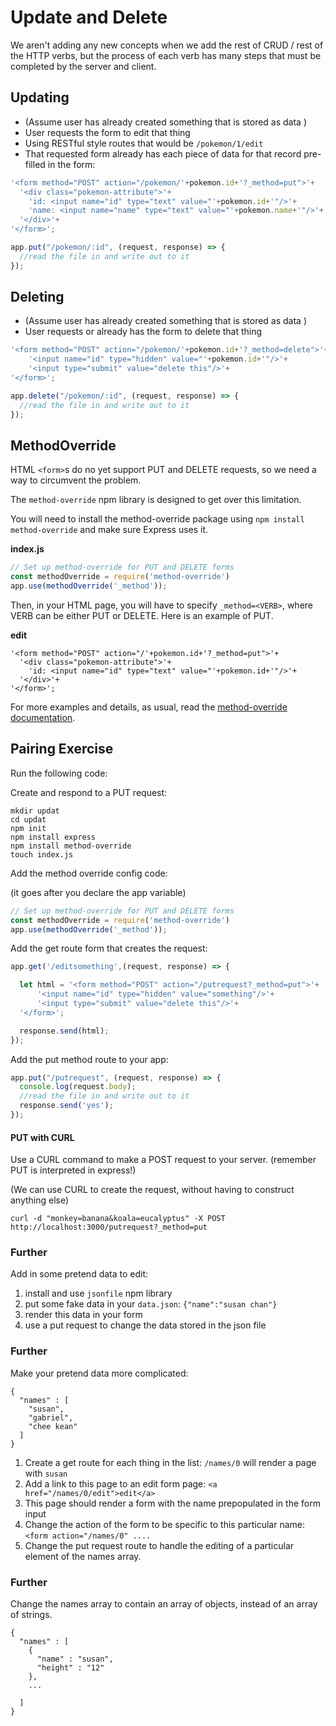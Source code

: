 # Update and Delete

We aren't adding any new concepts when we add the rest of CRUD / rest of the HTTP verbs, but the process of each verb has many steps that must be completed by the server and client.

## Updating

* \(Assume user has already created something that is stored as data \)
* User requests the form to edit that thing
* Using RESTful style routes that would be `/pokemon/1/edit`
* That requested form already has each piece of data for that record pre-filled in the form:

```javascript
'<form method="POST" action="/pokemon/'+pokemon.id+'?_method=put">'+
  '<div class="pokemon-attribute">'+
    'id: <input name="id" type="text" value="'+pokemon.id+'"/>'+
    'name: <input name="name" type="text" value="'+pokemon.name+'"/>'+
  '</div>'+
'</form>';
```

```javascript
app.put("/pokemon/:id", (request, response) => {
  //read the file in and write out to it
});
```

## Deleting

* \(Assume user has already created something that is stored as data \)
* User requests or already has the form to delete that thing

```javascript
'<form method="POST" action="/pokemon/'+pokemon.id+'?_method=delete">'+
    '<input name="id" type="hidden" value="'+pokemon.id+'"/>'+
    '<input type="submit" value="delete this"/>'+
'</form>';
```

```javascript
app.delete("/pokemon/:id", (request, response) => {
  //read the file in and write out to it
});
```

## MethodOverride

HTML `<form>`s do no yet support PUT and DELETE requests, so we need a way to circumvent the problem.

The `method-override` npm library is designed to get over this limitation.

You will need to install the method-override package using `npm install method-override` and make sure Express uses it.

**index.js**

```javascript
// Set up method-override for PUT and DELETE forms
const methodOverride = require('method-override')
app.use(methodOverride('_method'));
```

Then, in your HTML page, you will have to specify `_method=<VERB>`, where VERB can be either PUT or DELETE. Here is an example of PUT.

**edit**

```markup
'<form method="POST" action="/'+pokemon.id+'?_method=put">'+
  '<div class="pokemon-attribute">'+
    'id: <input name="id" type="text" value="'+pokemon.id+'"/>'+
  '</div>'+
'</form>';
```

For more examples and details, as usual, read the [method-override documentation](https://www.npmjs.com/package/method-override).

## Pairing Exercise

Run the following code:

Create and respond to a PUT request:

```text
mkdir updat
cd updat
npm init
npm install express
npm install method-override
touch index.js
```

Add the method override config code:

\(it goes after you declare the app variable\)

```javascript
// Set up method-override for PUT and DELETE forms
const methodOverride = require('method-override')
app.use(methodOverride('_method'));
```

Add the get route form that creates the request:

```javascript
app.get('/editsomething',(request, response) => {

  let html = '<form method="POST" action="/putrequest?_method=put">'+
      '<input name="id" type="hidden" value="something"/>'+
      '<input type="submit" value="delete this"/>'+
  '</form>';

  response.send(html);
});
```

Add the put method route to your app:

```javascript
app.put("/putrequest", (request, response) => {
  console.log(request.body);
  //read the file in and write out to it
  response.send('yes');
});
```

#### PUT with CURL

Use a CURL command to make a POST request to your server. \(remember PUT is interpreted in express!\)

\(We can use CURL to create the request, without having to construct anything else\)

```text
curl -d "monkey=banana&koala=eucalyptus" -X POST http://localhost:3000/putrequest?_method=put
```

### Further

Add in some pretend data to edit:

1. install and use `jsonfile` npm library
2. put some fake data in your `data.json`: `{"name":"susan chan"}`
3. render this data in your form
4. use a put request to change the data stored in the json file

### Further

Make your pretend data more complicated:

```text
{
  "names" : [
    "susan",
    "gabriel",
    "chee kean"
  ]
}
```

1. Create a get route for each thing in the list: `/names/0` will render a page with `susan`
2. Add a link to this page to an edit form page: `<a href="/names/0/edit">edit</a>`
3. This page should render a form with the name prepopulated in the form input
4. Change the action of the form to be specific to this particular name: `<form action="/names/0" ....`
5. Change the put request route to handle the editing of a particular element of the names array.

### Further

Change the names array to contain an array of objects, instead of an array of strings.

```text
{
  "names" : [
    {
      "name" : "susan",
      "height" : "12"
    },
    ...

  ]
}
```

